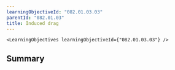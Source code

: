 ```yaml
---
learningObjectiveId: "082.01.03.03"
parentId: "082.01.03"
title: Induced drag
---
```


```tsx eval
<LearningObjectives learningObjectiveId={"082.01.03.03"} />
```

## Summary
